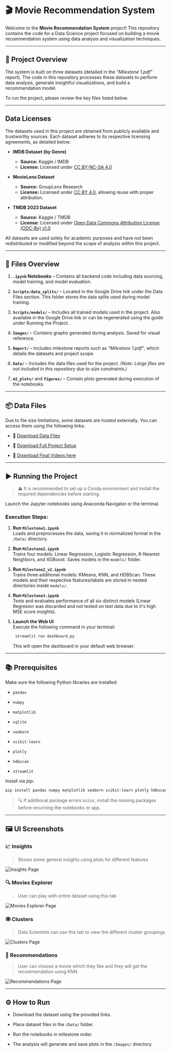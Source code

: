 
# 🎬 Movie Recommendation System

Welcome to the **Movie Recommendation System** project! This repository contains the code for a Data Science project focused on building a movie recommendation system using data analysis and visualization techniques.

---

## 🚀 Project Overview

The system is built on three datasets (detailed in the _"Milestone 1.pdf"_ report). The code in this repository processes these datasets to perform data analysis, generate insightful visualizations, and build a recommendation model.

To run the project, please review the key files listed below.

---

## Data Licenses

The datasets used in this project are obtained from publicly available and trustworthy sources. Each dataset adheres to its respective licensing agreements, as detailed below:

- **IMDB Dataset (by Genre)**  
  - **Source:** Kaggle / IMDB  
  - **License:** Licensed under [CC BY-NC-SA 4.0](https://creativecommons.org/licenses/by-nc-sa/4.0/)

- **MovieLens Dataset**  
  - **Source:** GroupLens Research  
  - **License:** Licensed under [CC BY 4.0](https://creativecommons.org/licenses/by/4.0/), allowing reuse with proper attribution.

- **TMDB 2023 Dataset**  
  - **Source:** Kaggle / TMDB  
  - **License:** Licensed under [Open Data Commons Attribution License (ODC-By) v1.0](https://opendatacommons.org/licenses/by/1-0/)

All datasets are used solely for academic purposes and have not been redistributed or modified beyond the scope of analysis within this project.

---

## 📁 Files Overview

1. **`.ipynb` Notebooks** – Contains all backend code including data sourcing, model training, and model evaluation.
    
2. **`Scripts/data_splits/`** – Located in the Google Drive link under the Data Files section. This folder stores the data splits used during model training.
    
3. **`Scripts/models/`** – Includes all trained models used in the project. Also available in the Google Drive link or can be regenerated using the guide under Running the Project.
    
4. **`Images/`** – Contains graphs generated during analysis. Saved for visual reference.
    
5. **`Report/`** – Includes milestone reports such as _"Milestone 1.pdf"_, which details the datasets and project scope.
    
6. **`Data/`** – Includes the data files used for the project. _(Note: Large files are not included in this repository due to size constraints.)_
    
7. **`m2_plots/`** and **`figures/`** – Contain plots generated during execution of the notebooks.
    

---

## 📦 Data Files

Due to file size limitations, some datasets are hosted externally. You can access them using the following links:

- 🔗 [Download Data Files](https://drive.google.com/drive/folders/1O3tv2h5cheKzi6Cub4i18PPCmK4Swqf_?usp=sharing)
    
- 🔗 [Download Full Project Setup](https://drive.google.com/file/d/1wzqzZpb1jELbKOT0IsuAu0NJ781c1tjG/view?usp=drive_link)

- 🔗 [Download Final Videos here](https://drive.google.com/drive/folders/1YWGyTX-V2161sxl2teLQnTrR8xQbHieV?usp=drive_link)

---

## ▶️ Running the Project

> ⚠️ It is recommended to set up a Conda environment and install the required dependencies before starting.

Launch the Jupyter notebooks using Anaconda Navigator or the terminal.

### Execution Steps:

1. **Run `Milestone1.ipynb`**  
    Loads and preprocesses the data, saving it in normalized format in the `/Data/` directory.
    
2. **Run `Milestone2.ipynb`**  
    Trains four models: Linear Regression, Logistic Regression, K-Nearest Neighbors, and XGBoost. Saves models in the `models/` folder.
    
3. **Run `Milestone2_v2.ipynb`**  
    Trains three additional models: KMeans, KNN, and HDBScan. These models and their respective features/labels are stored in nested directories inside `models/`.
    
4. **Run `Milestone3.ipynb`**  
    Tests and evaluates performance of all six distinct models (Linear Regresion was discarded and not tested on test data due to it's high MSE score insights).
    
5. **Launch the Web UI**  
    Execute the following command in your terminal:
    
   ``` bash
    streamlit run dashboard.py
   ```
    
    This will open the dashboard in your default web browser.
    

---

## 📚 Prerequisites

Make sure the following Python libraries are installed:

- `pandas`
    
- `numpy`
    
- `matplotlib`
    
- `sqlite`
    
- `seaborn`
    
- `scikit-learn`
    
- `plotly`
    
- `hdbscan`
    
- `streamlit`
    

Install via pip:

```bash
pip install pandas numpy matplotlib seaborn scikit-learn plotly hdbscan streamlit
```

> 🔍 If additional package errors occur, install the missing packages before rerunning the notebooks or app.

---

## 🖼️ UI Screenshots

### 📈 Insights

> Shows some general insights using plots for different features

![Insights Page](Screenshots/Insights.png)

### 🔍 Movies Explorer

> User can play with entire dataset using this tab

![Movies Explorer Page](Screenshots/Movies_Explorer.png)

### 🕸️ Clusters

> Data Scientists can use this tab to view the different cluster groupings

![Clusters Page](Screenshots/Clusters.png)

### 🎯 Recommendations

> User can choose a movie which they like and they will get the recommendation using KNN.

![Recommendations Page](Screenshots/Recommendations.png)

---

## ⚙️ How to Run

- Download the dataset using the provided links.
    
- Place dataset files in the `/Data/` folder.
    
- Run the notebooks in milestone order.
    
- The analysis will generate and save plots in the `/Images/` directory.
